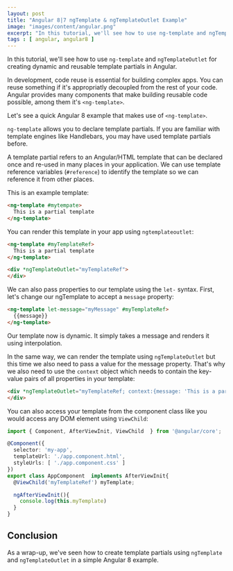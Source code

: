 ```yaml
---
layout: post
title: "Angular 8|7 ngTemplate & ngTemplateOutlet Example"
image: "images/content/angular.png"
excerpt: "In this tutorial, we'll see how to use ng-template and ngTemplateOutlet for creating dynamic and reusable template partials in Angular." 
tags : [ angular, angular8 ] 
---
```


In this tutorial, we'll see how to use `ng-template` and `ngTemplateOutlet` for creating dynamic and reusable template partials in Angular.

In development, code reuse is essential for building complex apps. You can reuse  something if it's appropriatly decoupled from the rest of your code. Angular provides many components that make building reusable code possible, among them it's `<ng-template>`. 

Let's see a quick Angular 8 example that makes use of `<ng-template>`.

`ng-template` allows you to declare template partials. If you are familiar with template engines like Handlebars, you may have used template partials before.

A template partial refers to an Angular/HTML template that can be declared once and re-used in many places in your application. We can use template reference variables (`#reference`) to identify the template so we can reference it from other places.

This is an example template:

```html
<ng-template #mytempate>  
  This is a partial template  
</ng-template>
```

You can render this template in your app using `ngtemplateoutlet`:

```html
<ng-template #myTemplateRef>  
  This is a partial template  
</ng-template>

<div *ngTemplateOutlet="myTemplateRef">
</div> 
``` 

We can also pass properties to our template using the `let-` syntax. First, let's change our ngTemplate to accept a `message` property:

```html
<ng-template let-message="myMessage" #myTemplateRef>  
  {{message}}  
</ng-template>
```

Our template now is dynamic. It simply takes a message and renders it using interpolation.

In the same way, we can render the template using `ngTemplateOutlet` but this time we also need to pass a value for the message property. That's why we also need to use the `context` object which needs to contain the key-value pairs of all properties in your template:

```html
<div *ngTemplateOutlet="myTemplateRef; context:{message: 'This is a partial template'}">
</div> 
``` 

You can also access your template from the component class like you would access any DOM element using `ViewChild`: 

```ts
import { Component, AfterViewInit, ViewChild  } from '@angular/core';

@Component({
  selector: 'my-app',
  templateUrl: './app.component.html',
  styleUrls: [ './app.component.css' ]
})
export class AppComponent  implements AfterViewInit{
  @ViewChild('myTemplateRef') myTemplate; 

  ngAfterViewInit(){
    console.log(this.myTemplate)
  }
}
```

## Conclusion

As a wrap-up, we've seen how to create template partials using `ngTemplate` and `ngTemplateOutlet` in a simple Angular 8 example.


